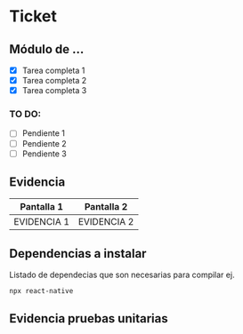 # Ticket

## **Módulo de ...**

- [x] Tarea completa 1
- [x] Tarea completa 2
- [x] Tarea completa 3

### TO DO:

- [ ] Pendiente 1
- [ ] Pendiente 2
- [ ] Pendiente 3

## Evidencia

| Pantalla 1  | Pantalla 2  |
| ----------- | ----------- |
| EVIDENCIA 1 | EVIDENCIA 2 |

## Dependencias a instalar

Listado de dependecias que son necesarias para compilar ej.

`npx react-native`

## Evidencia pruebas unitarias
